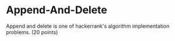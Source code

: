 # Append-And-Delete
Append and delete is one of hackerrank's algorithm implementation problems.  (20 points)
